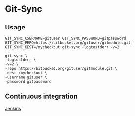 # Git-Sync

## Usage
 
```
GIT_SYNC_USERNAME=gituser GIT_SYNC_PASSWORD=gitpassword GIT_SYNC_REPO=https://bitbucket.org/gituser/gitmodule.git GIT_SYNC_DEST=/mycheckout git-sync -logtostderr -v=2 
```

```
git-sync \
-logtostderr \
-v=2 \
-repo https://bitbucket.org/gituser/gitmodule.git \
-dest /mycheckout \
-username gituser \
-password gitpassword
```

## Continuous integration

[Jenkins](https://www.benjamin-borbe.de/jenkins/job/Go-Git-Sync/)
